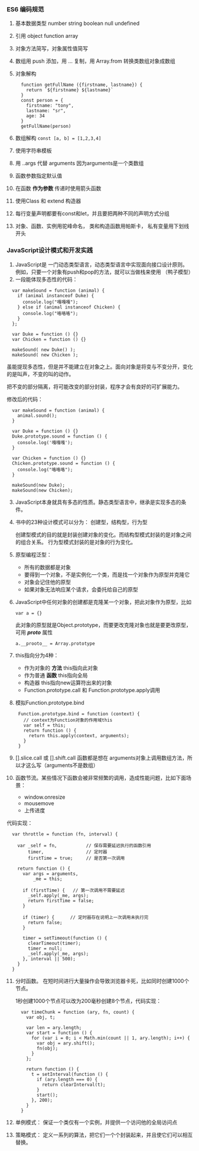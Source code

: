 
### ES6 编码规范

1. 基本数据类型 number string boolean null undefined
2. 引用 object function array
3. 对象方法简写，对象属性值简写
4. 数组用 push 添加，用 ... 复制，用 Array.from 转换类数组对象成数组
5. 对象解构
    ```
      function getFullName ({firstname, lastname}) {
        return `${firstname} ${lastname}`
      }
      const person = {
        firstname: "tony",
        lastname: "sr",
        age: 34
      }
      getFullName(person)
    ```

6. 数组解构  ``` const [a, b] = [1,2,3,4] ```
7. 使用字符串模板
8. 用 ..args 代替 arguments  因为arguments是一个类数组
9. 函数参数指定默认值
10. 在函数 **作为参数** 传递时使用箭头函数
11. 使用Class 和 extend 构造器
12. 每行变量声明都要有const和let，并且要把两种不同的声明方式分组
13. 对象、函数、实例用驼峰命名， 类和构造函数用帕斯卡， 私有变量用下划线开头

### JavaScript设计模式和开发实践

1. JavaScript是 一门动态类型语言，动态类型语言中实现面向接口设计原则。 例如，只要一个对象有push和pop的方法，就可以当做栈来使用 （鸭子模型）
2. 一段能体现多态性的代码：

  ```
    var makeSound = function (animal) {
      if (animal instanceof Duke) {
        console.log("嘎嘎嘎");
      } else if (animal instanceof Chicken) {
        console.log("咯咯咯");
      }
    };

    var Duke = function () {}
    var Chicken = function () {}

    makeSound( new Duke() );
    makeSound( new Chicken );
  ```

  虽能提现多态性，但是并不能建立在对象之上。面向对象是将变与不变分开，变化的是叫声，不变的叫的动作。

  把不变的部分隔离，将可能改变的部分封装，程序才会有良好的可扩展能力。

  修改后的代码：

  ```
    var makeSound = function (animal) {
      animal.sound();
    }

    var Duke = function () {}
    Duke.prototype.sound = function () {
      console.log('嘎嘎嘎');
    }

    var Chicken = function () {}
    Chicken.prototype.sound = function () {
      console.log("咯咯咯");
    }

    makeSound(new Duke);
    makeSound(new Chicken);
  ```

3. JavaScript本身就具有多态的性质。静态类型语言中，继承是实现多态的条件。
4. 书中的23种设计模式可以分为： 创建型，结构型，行为型

   创建型模式的目的就是封装创建对象的变化。而结构型模式封装的是对象之间的组合关系。 行为型模式封装的是对象的行为变化。

5. 原型编程泛型：

   * 所有的数据都是对象
   * 要得到一个对象，不是实例化一个类，而是找一个对象作为原型并克隆它
   * 对象会记住他的原型
   * 如果对象无法响应某个请求，会委托给自己的原型

6. JavaScript中任何对象的创建都是克隆某一个对象，把此对象作为原型，比如

   `var a = {}`

   此对象的原型就是Object.prototype，而要更改克隆对象也就是要更改原型，可用 *__proto__* 属性  

   `a.__prooto__ = Array.prototype`

7. this指向分为4种：

   * 作为对象的 **方法**    this指向此对象
   * 作为普通 **函数**      this指向全局
   * 构造器                this指向new运算符出来的对象
   * Function.prototype.call 和 Function.prototype.apply调用

8. 模拟Function.prototype.bind

   ```
    Function.prototype.bind = function (context) {
      // context为Function对象的作用域this
      var self = this;
      return function () {
        return this.apply(context, arguments);
      }
    }
   ```

9. [].slice.call 或 [].shift.call 函数都是想在 arguments对象上调用数组方法，所以才这么写（arguments不是数组）
10. 函数节流。某些情况下函数会被非常频繁的调用，造成性能问题，比如下面场景：

    * window.onresize
    * mousemove
    * 上传进度

  代码实现：

  ```
    var throttle = function (fn, interval) {

      var _self = fn,           // 保存需要延迟执行的函数引用
          timer,                // 定时器
          firstTime = true;     // 是否第一次调用

      return function () {
        var args = arguments,
            _me = this;

        if (firstTime) {   // 第一次调用不需要延迟
          _self.apply(_me, args);
          return firstTime = false;
        }

        if (timer) {      // 定时器存在说明上一次调用未执行完
          return false;
        }

        timer = setTimeout(function () {
          clearTimeout(timer);
          timer = null;
          _self.apply(_me, args);
        }, interval || 500);
      }
    }
  ```

11. 分时函数。 在短时间进行大量操作会导致浏览器卡死，比如同时创建1000个节点。

    1秒创建1000个节点可以改为200毫秒创建8个节点，代码实现：

    ```
      var timeChunk = function (ary, fn, count) {
        var obj, t;

        var len = ary.length;
        var start = function () {
          for (var i = 0; i < Math.min(count || 1, ary.length); i++) {
            var obj = ary.shift();
            fn(obj);
          }
        };

        return function () {
          t = setInterval(function () {
            if (ary.length === 0) {
              return clearInterval(t);
            }
            start();
          }, 200);
        }
      }
    ```

12. 单例模式： 保证一个类仅有一个实例，并提供一个访问他的全局访问点
13. 策略模式： 定义一系列的算法，把它们一个个封装起来，并且使它们可以相互替换。

